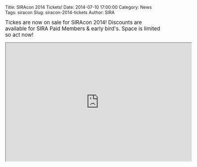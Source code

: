 Title: SIRAcon 2014 Tickets!
Date: 2014-07-10 17:00:00
Category: News
Tags: siracon
Slug: siracon-2014-tickets
Author: SIRA

<span style="font-size:120%">Tickes are now on sale for SIRAcon 2014! Discounts are available for SIRA Paid Members &amp; early bird's. Space is limited so act now!</span>

<center><iframe style="width:600px;height:382px" scrolling="no" border=0 seamless="seamless" src="https://siracon2014.busyconf.com/bookings/new">
</iframe></center>